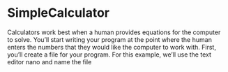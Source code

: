 # SimpleCalculator
Calculators work best when a human provides equations for the computer to solve. You’ll start writing your program at the point where the human enters the numbers that they would like the computer to work with.  First, you’ll create a file for your program. For this example, we’ll use the text editor nano and name the file
